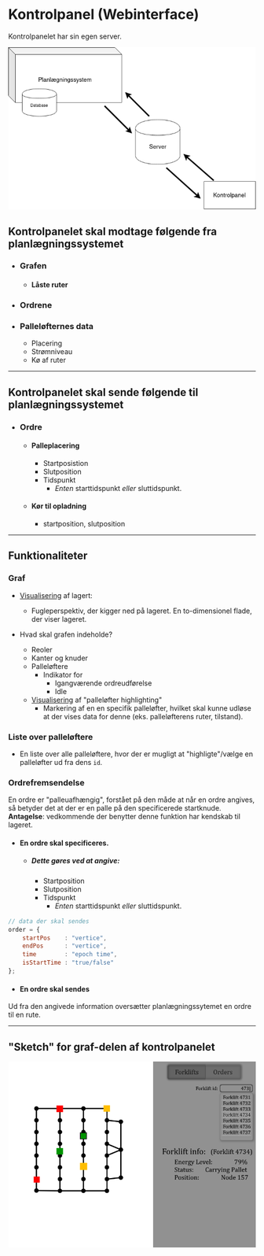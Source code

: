 #  Kontrolpanel (Webinterface)

Kontrolpanelet har sin egen server.

![](./media/kontrolpanel.png)

## Kontrolpanelet skal modtage følgende fra planlægningssystemet

- ### Grafen
  - #### Låste ruter
- ### Ordrene
- ### Palleløfternes data
  - Placering
  - Strømniveau
  - Kø af ruter

---

## Kontrolpanelet skal sende følgende til planlægningssystemet

- ### Ordre
  - #### Palleplacering
    - Startposistion
    - Slutposition
    - Tidspunkt 
      - *Enten* starttidspunkt *eller* sluttidspunkt.
  - #### Kør til opladning
    - startposition, slutposition 

--- 

## Funktionaliteter

### Graf 

- [Visualisering](http://sigmajs.org/#usecases) af lagert:
  - Fugleperspektiv, der kigger ned på lageret. En to-dimensionel flade, der viser lageret. 

- Hvad skal grafen indeholde?
  - Reoler
  - Kanter og knuder
  - Palleløftere
    - Indikator for 
      - Igangværende ordreudførelse
      - Idle
  - [Visualisering](http://sigmajs.org/#usecases) af "palleløfter highlighting"
    - Markering af en en specifik palleløfter, hvilket skal kunne udløse at der vises data for denne (eks. palleløfterens ruter, tilstand).

### Liste over palleløftere
- En liste over alle palleløftere, hvor der er mugligt at "highligte"/vælge en palleløfter ud fra dens `id`.


### Ordrefremsendelse
En ordre er "palleuafhængig", forstået på den måde at når en ordre angives, så betyder det at der er en palle på den specificerede startknude. 
**Antagelse**: vedkommende der benytter denne funktion har kendskab til lageret.

- #### En ordre skal specificeres.
  - ##### Dette gøres ved at angive:
    - Startposition
    - Slutposition
    - Tidspunkt
        - *Enten* starttidspunkt *eller* sluttidspunkt.

```javascript
// data der skal sendes
order = {
    startPos    : "vertice",
    endPos      : "vertice",
    time        : "epoch time", 
    isStartTime : "true/false" 
};

```


- #### En ordre skal sendes

Ud fra den angivede information oversætter planlægningssytemet en ordre til en rute. 

--- 

## "Sketch" for graf-delen af kontrolpanelet

![](./media/webinterface.png)